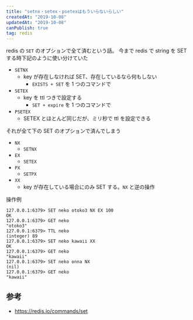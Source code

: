 ```yaml
---
title: "setnx・setex・psetexはもういらないらしい"
createdAt: "2019-10-08"
updatedAt: "2019-10-08"
canPublish: true
tag: redis
---
```


redis の `SET` のオプションで全て済むという話。
今まで redis で string を SET する時下記のように使い分けていた

- `SETNX`
  - key が存在しなければ SET、存在しているなら何もしない
    - `EXISTS + SET` を 1 つのコマンドで
- `SETEX`
  - key を ttl つきで設定する
    - `SET + expire` を 1 つのコマンドで
- `PSETEX`
  - SETEX とほとんど同じだが、ミリ秒で ttl を設定できる

それが全て下の SET のオプションで済んでしまう

- `NX`
  - `SETNX`
- `EX`
  - `SETEX`
- `PX`
  - `SETPX`
- `XX`
  - key が存在している場合にのみ SET する。`NX` と逆の操作

操作例

```redis
127.0.0.1:6379> SET neko otoko3 NX EX 100
OK
127.0.0.1:6379> GET neko
"otoko3"
127.0.0.1:6379> TTL neko
(integer) 89
127.0.0.1:6379> SET neko kawaii XX
OK
127.0.0.1:6379> GET neko
"kawaii"
127.0.0.1:6379> SET neko onna NX
(nil)
127.0.0.1:6379> GET neko
"kawaii"
```

## 参考

- https://redis.io/commands/set
